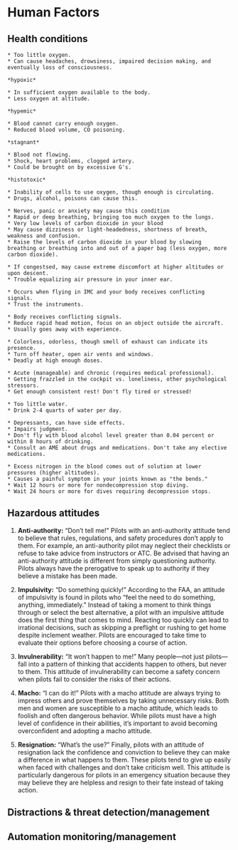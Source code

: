 # Human Factors

## Health conditions

```{dropdown} hypoxia
* Too little oxygen.
* Can cause headaches, drowsiness, impaired decision making, and eventually loss of consciousness.

*hypoxic*

* In sufficient oxygen available to the body.
* Less oxygen at altitude.

*hypemic*

* Blood cannot carry enough oxygen.
* Reduced blood volume, CO poisoning.

*stagnant*

* Blood not flowing.
* Shock, heart problems, clogged artery.
* Could be brought on by excessive G's.

*histotoxic*

* Inability of cells to use oxygen, though enough is circulating.
* Drugs, alcohol, poisons can cause this.
```

```{dropdown} hyperventilation
* Nerves, panic or anxiety may cause this condition
* Rapid or deep breathing, bringing too much oxygen to the lungs. 
* Very low levels of carbon dioxide in your blood 
* May cause dizziness or light-headedness, shortness of breath, weakness and confusion. 
* Raise the levels of carbon dioxide in your blood by slowing breathing or breathing into and out of a paper bag (less oxygen, more carbon dioxide).
```

```{dropdown} middle ear & sinus problems
* If congestsed, may cause extreme discomfort at higher altitudes or upon descent.
* Trouble equalizing air pressure in your inner ear.
```

```{dropdown} spatial disorientation
* Occurs when flying in IMC and your body receives conflicting signals.
* Trust the instruments.
```

```{dropdown} motion sickness
* Body receives conflicting signals.
* Reduce rapid head motion, focus on an object outside the aircraft.
* Usually goes away with experience.
```

```{dropdown} CO poisoning
* Colorless, odorless, though smell of exhaust can indicate its presence.
* Turn off heater, open air vents and windows.
* Deadly at high enough doses.
```

```{dropdown} stress & fatigue
* Acute (manageable) and chronic (requires medical professional).
* Getting frazzled in the cockpit vs. loneliness, other psychological stressors.
* Get enough consistent rest! Don't fly tired or stressed!
```

```{dropdown} dehydration
* Too little water.
* Drink 2-4 quarts of water per day.
```

```{dropdown} alcohol and drugs
* Depressants, can have side effects.
* Impairs judgment.
* Don't fly with blood alcohol level greater than 0.04 percent or within 8 hours of drinking.
* Consult an AME about drugs and medications. Don't take any elective medications.
```

```{dropdown} decompression sickness/scuba diving
* Excess nitrogen in the blood comes out of solution at lower pressures (higher altitudes).
* Causes a painful symptom in your joints known as "the bends."
* Wait 12 hours or more for nondecompression stop diving.
* Wait 24 hours or more for dives requiring decompression stops.
```

## Hazardous attitudes

1. **Anti-authority:** “Don’t tell me!”
   Pilots with an anti-authority attitude tend to believe that rules, regulations, and safety procedures don’t apply to them. For example, an anti-authority pilot may neglect their checklists or refuse to take advice from instructors or ATC. Be advised that having an anti-authority attitude is different from simply questioning authority. Pilots always have the prerogative to speak up to authority if they believe a mistake has been made.

1. **Impulsivity:** “Do something quickly!”
   According to the FAA, an attitude of impulsivity is found in pilots who “feel the need to do something, anything, immediately.” Instead of taking a moment to think things through or select the best alternative, a pilot with an impulsive attitude does the first thing that comes to mind. Reacting too quickly can lead to irrational decisions, such as skipping a preflight or rushing to get home despite inclement weather. Pilots are encouraged to take time to evaluate their options before choosing a course of action.

1. **Invulnerability:** “It won’t happen to me!”
   Many people—not just pilots—fall into a pattern of thinking that accidents happen to others, but never to them. This attitude of invulnerability can become a safety concern when pilots fail to consider the risks of their actions.

1. **Macho:** “I can do it!”
   Pilots with a macho attitude are always trying to impress others and prove themselves by taking unnecessary risks. Both men and women are susceptible to a macho attitude, which leads to foolish and often dangerous behavior. While pilots must have a high level of confidence in their abilities, it’s important to avoid becoming overconfident and adopting a macho attitude.

1. **Resignation:** “What’s the use?”
   Finally, pilots with an attitude of resignation lack the confidence and conviction to believe they can make a difference in what happens to them. These pilots tend to give up easily when faced with challenges and don’t take criticism well. This attitude is particularly dangerous for pilots in an emergency situation because they may believe they are helpless and resign to their fate instead of taking action.

## Distractions & threat detection/management

## Automation monitoring/management
